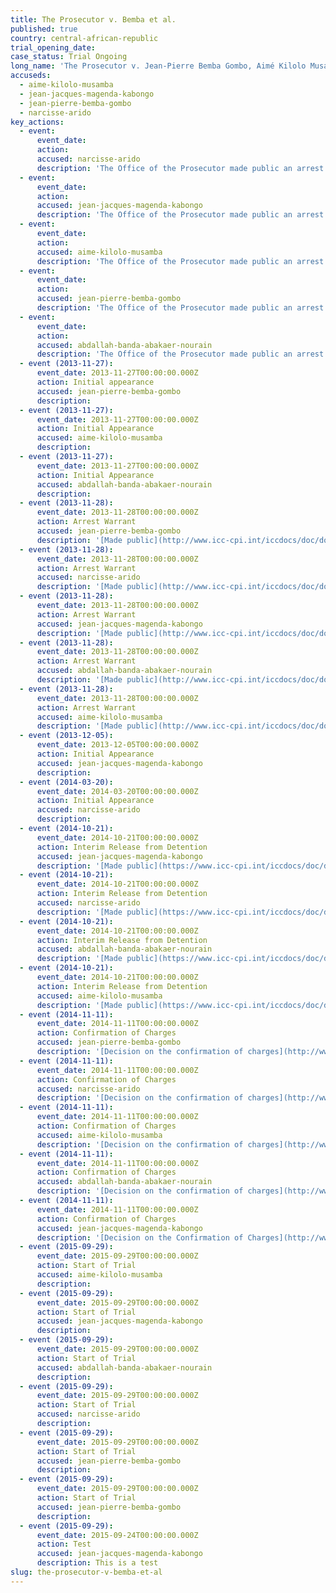 ```yaml
---
title: The Prosecutor v. Bemba et al.
published: true
country: central-african-republic
trial_opening_date:
case_status: Trial Ongoing
long_name: 'The Prosecutor v. Jean-Pierre Bemba Gombo, Aimé Kilolo Musamba, Jean-Jacques Mangenda Kabongo, Fidèle Babala Wandu and Narcisse Arido'
accuseds:
  - aime-kilolo-musamba
  - jean-jacques-magenda-kabongo
  - jean-pierre-bemba-gombo
  - narcisse-arido
key_actions:
  - event:
      event_date:
      action:
      accused: narcisse-arido
      description: 'The Office of the Prosecutor made public an arrest warrant for Arido on November 28, 2013. He entered ICC custody on March 18, 2014. Charges against him were confirmed on November 11, 2014. Trial [opened](https://www.icc-cpi.int/en_menus/icc/press%20and%20media/press%20releases/Pages/pr1155.aspx) on September 29, 2015 before Trial Chamber VII of the International Criminal Court, composed of presiding judge Bertram Schmitt, judge Marc Perrin de Brichambaut and judge Raul Pangalangan.'
  - event:
      event_date:
      action:
      accused: jean-jacques-magenda-kabongo
      description: 'The Office of the Prosecutor made public an arrest warrant for Magenda on November 28, 2013. He entered ICC custody on December 4, 2013. Charges were confirmed against him on November 11, 2014. Trial [opened](https://www.icc-cpi.int/en_menus/icc/press%20and%20media/press%20releases/Pages/pr1155.aspx) on September 29, 2015 before Trial Chamber VII of the International Criminal Court, composed of presiding judge Bertram Schmitt, judge Marc Perrin de Brichambaut and judge Raul Pangalangan.'
  - event:
      event_date:
      action:
      accused: aime-kilolo-musamba
      description: 'The Office of the Prosecutor made public an arrest warrant for Kilolo on November 28, 2013. He entered ICC custody on November 25, 2013. Charges were confirmed against him on November 11, 2014. Trial [opened](https://www.icc-cpi.int/en_menus/icc/press%20and%20media/press%20releases/Pages/pr1155.aspx) on September 29, 2015 before Trial Chamber VII of the International Criminal Court, composed of presiding judge Bertram Schmitt, judge Marc Perrin de Brichambaut and judge Raul Pangalangan.'
  - event:
      event_date:
      action:
      accused: jean-pierre-bemba-gombo
      description: 'The Office of the Prosecutor made public an arrest warrant for Bemba on November 28, 2013. Charges were confirmed against him on November 11, 2014. Trial [opened](https://www.icc-cpi.int/en_menus/icc/press%20and%20media/press%20releases/Pages/pr1155.aspx) on September 29, 2015 before Trial Chamber VII of the International Criminal Court, composed of presiding judge Bertram Schmitt, judge Marc Perrin de Brichambaut and judge Raul Pangalangan.'
  - event:
      event_date:
      action:
      accused: abdallah-banda-abakaer-nourain
      description: 'The Office of the Prosecutor made public an arrest warrant for Babala on November 28, 2013. He entered ICC custody on November 25, 2013. Charges against him were confirmed on November 11, 2014. Trial [opened](https://www.icc-cpi.int/en_menus/icc/press%20and%20media/press%20releases/Pages/pr1155.aspx) on September 29, 2015 before Trial Chamber VII of the International Criminal Court, composed of presiding judge Bertram Schmitt, judge Marc Perrin de Brichambaut and judge Raul Pangalangan.'
  - event (2013-11-27):
      event_date: 2013-11-27T00:00:00.000Z
      action: Initial appearance
      accused: jean-pierre-bemba-gombo
      description:
  - event (2013-11-27):
      event_date: 2013-11-27T00:00:00.000Z
      action: Initial Appearance
      accused: aime-kilolo-musamba
      description:
  - event (2013-11-27):
      event_date: 2013-11-27T00:00:00.000Z
      action: Initial Appearance
      accused: abdallah-banda-abakaer-nourain
      description:
  - event (2013-11-28):
      event_date: 2013-11-28T00:00:00.000Z
      action: Arrest Warrant
      accused: jean-pierre-bemba-gombo
      description: '[Made public](http://www.icc-cpi.int/iccdocs/doc/doc504390.PDF)'
  - event (2013-11-28):
      event_date: 2013-11-28T00:00:00.000Z
      action: Arrest Warrant
      accused: narcisse-arido
      description: '[Made public](http://www.icc-cpi.int/iccdocs/doc/doc1694691.pdf)'
  - event (2013-11-28):
      event_date: 2013-11-28T00:00:00.000Z
      action: Arrest Warrant
      accused: jean-jacques-magenda-kabongo
      description: '[Made public](http://www.icc-cpi.int/iccdocs/doc/doc1694691.pdf)'
  - event (2013-11-28):
      event_date: 2013-11-28T00:00:00.000Z
      action: Arrest Warrant
      accused: abdallah-banda-abakaer-nourain
      description: '[Made public](http://www.icc-cpi.int/iccdocs/doc/doc1694691.pdf)'
  - event (2013-11-28):
      event_date: 2013-11-28T00:00:00.000Z
      action: Arrest Warrant
      accused: aime-kilolo-musamba
      description: '[Made public](http://www.icc-cpi.int/iccdocs/doc/doc1694691.pdf)'
  - event (2013-12-05):
      event_date: 2013-12-05T00:00:00.000Z
      action: Initial Appearance
      accused: jean-jacques-magenda-kabongo
      description:
  - event (2014-03-20):
      event_date: 2014-03-20T00:00:00.000Z
      action: Initial Appearance
      accused: narcisse-arido
      description:
  - event (2014-10-21):
      event_date: 2014-10-21T00:00:00.000Z
      action: Interim Release from Detention
      accused: jean-jacques-magenda-kabongo
      description: '[Made public](https://www.icc-cpi.int/iccdocs/doc/doc1845009.pdf)'
  - event (2014-10-21):
      event_date: 2014-10-21T00:00:00.000Z
      action: Interim Release from Detention
      accused: narcisse-arido
      description: '[Made public](https://www.icc-cpi.int/iccdocs/doc/doc1845009.pdf)'
  - event (2014-10-21):
      event_date: 2014-10-21T00:00:00.000Z
      action: Interim Release from Detention
      accused: abdallah-banda-abakaer-nourain
      description: '[Made public](https://www.icc-cpi.int/iccdocs/doc/doc1845009.pdf)'
  - event (2014-10-21):
      event_date: 2014-10-21T00:00:00.000Z
      action: Interim Release from Detention
      accused: aime-kilolo-musamba
      description: '[Made public](https://www.icc-cpi.int/iccdocs/doc/doc1845009.pdf)'
  - event (2014-11-11):
      event_date: 2014-11-11T00:00:00.000Z
      action: Confirmation of Charges
      accused: jean-pierre-bemba-gombo
      description: '[Decision on the confirmation of charges](http://www.icc-cpi.int/iccdocs/doc/doc1857534.pdf)[](http://www.icc-cpi.int/en_menus/icc/situations%20and%20cases/situations/situation%20icc%200105/related%20cases/ICC-0105-0113/court-records/chambers/ptcII/Pages/749.aspx)'
  - event (2014-11-11):
      event_date: 2014-11-11T00:00:00.000Z
      action: Confirmation of Charges
      accused: narcisse-arido
      description: '[Decision on the confirmation of charges](http://www.icc-cpi.int/iccdocs/doc/doc1857534.pdf)[](http://www.icc-cpi.int/en_menus/icc/situations%20and%20cases/situations/situation%20icc%200105/related%20cases/ICC-0105-0113/court-records/chambers/ptcII/Pages/749.aspx)'
  - event (2014-11-11):
      event_date: 2014-11-11T00:00:00.000Z
      action: Confirmation of Charges
      accused: aime-kilolo-musamba
      description: '[Decision on the confirmation of charges](http://www.icc-cpi.int/iccdocs/doc/doc1857534.pdf)[](http://www.icc-cpi.int/en_menus/icc/situations%20and%20cases/situations/situation%20icc%200105/related%20cases/ICC-0105-0113/court-records/chambers/ptcII/Pages/749.aspx)'
  - event (2014-11-11):
      event_date: 2014-11-11T00:00:00.000Z
      action: Confirmation of Charges
      accused: abdallah-banda-abakaer-nourain
      description: '[Decision on the confirmation of charges](http://www.icc-cpi.int/iccdocs/doc/doc1857534.pdf)[](http://www.icc-cpi.int/en_menus/icc/situations%20and%20cases/situations/situation%20icc%200105/related%20cases/ICC-0105-0113/court-records/chambers/ptcII/Pages/749.aspx)'
  - event (2014-11-11):
      event_date: 2014-11-11T00:00:00.000Z
      action: Confirmation of Charges
      accused: jean-jacques-magenda-kabongo
      description: '[Decision on the Confirmation of Charges](http://www.icc-cpi.int/iccdocs/doc/doc1857534.pdf)[](http://www.icc-cpi.int/en_menus/icc/situations%20and%20cases/situations/situation%20icc%200105/related%20cases/ICC-0105-0113/court-records/chambers/ptcII/Pages/749.aspx)'
  - event (2015-09-29):
      event_date: 2015-09-29T00:00:00.000Z
      action: Start of Trial
      accused: aime-kilolo-musamba
      description:
  - event (2015-09-29):
      event_date: 2015-09-29T00:00:00.000Z
      action: Start of Trial
      accused: jean-jacques-magenda-kabongo
      description:
  - event (2015-09-29):
      event_date: 2015-09-29T00:00:00.000Z
      action: Start of Trial
      accused: abdallah-banda-abakaer-nourain
      description:
  - event (2015-09-29):
      event_date: 2015-09-29T00:00:00.000Z
      action: Start of Trial
      accused: narcisse-arido
      description:
  - event (2015-09-29):
      event_date: 2015-09-29T00:00:00.000Z
      action: Start of Trial
      accused: jean-pierre-bemba-gombo
      description:
  - event (2015-09-29):
      event_date: 2015-09-29T00:00:00.000Z
      action: Start of Trial
      accused: jean-pierre-bemba-gombo
      description:
  - event (2015-09-29):
      event_date: 2015-09-24T00:00:00.000Z
      action: Test
      accused: jean-jacques-magenda-kabongo
      description: This is a test
slug: the-prosecutor-v-bemba-et-al
---
```



